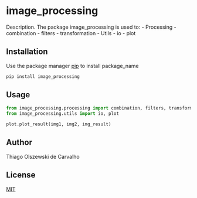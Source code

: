 # image_processing

Description. 
The package image_processing is used to:
	- Processing
		- combination
		- filters
		- transformation
	- Utils
		- io
		- plot

## Installation

Use the package manager [pip](https://pip.pypa.io/en/stable/) to install package_name

```bash
pip install image_processing
```

## Usage

```python
from image_processing.processing import combination, filters, transformation
from image_processing.utils import io, plot

plot.plot_result(img1, img2, img_result)
```

## Author
Thiago Olszewski de Carvalho

## License
[MIT](https://choosealicense.com/licenses/mit/)
